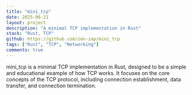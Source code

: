 ```yaml
---
title: "mini_tcp"
date: 2025-06-21
layout: project
description: "A minimal TCP implementation in Rust"
stack: "Rust, TCP"
github: https://github.com/zen-zap/mini_tcp
tags: ["Rust", "TCP", "Networking"]
comments: true
---
```


mini_tcp is a minimal TCP implementation in Rust, designed to be a simple and educational example of how TCP works. It focuses on the core concepts of the TCP protocol, including connection establishment, data transfer, and connection termination.
